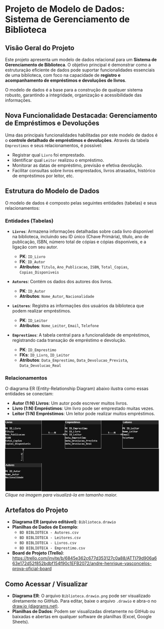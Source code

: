 # Projeto de Modelo de Dados: Sistema de Gerenciamento de Biblioteca

## Visão Geral do Projeto

Este projeto apresenta um modelo de dados relacional para um **Sistema de Gerenciamento de Biblioteca**. O objetivo principal é demonstrar como a estruturação eficiente de dados pode suportar funcionalidades essenciais de uma biblioteca, com foco na capacidade de **registro e acompanhamento de empréstimos e devoluções de livros**.

O modelo de dados é a base para a construção de qualquer sistema robusto, garantindo a integridade, organização e acessibilidade das informações.

## Nova Funcionalidade Destacada: Gerenciamento de Empréstimos e Devoluções

Uma das principais funcionalidades habilitadas por este modelo de dados é o **controle detalhado de empréstimos e devoluções**. Através da tabela `Emprestimos` e seus relacionamentos, é possível:

* Registrar qual `Livro` foi emprestado.
* Identificar qual `Leitor` realizou o empréstimo.
* Monitorar as datas de empréstimo, previsão e efetiva devolução.
* Facilitar consultas sobre livros emprestados, livros atrasados, histórico de empréstimos por leitor, etc.

## Estrutura do Modelo de Dados

O modelo de dados é composto pelas seguintes entidades (tabelas) e seus relacionamentos:

### Entidades (Tabelas)

* **`Livros`**: Armazena informações detalhadas sobre cada livro disponível na biblioteca, incluindo seu ID único (Chave Primária), título, ano de publicação, ISBN, número total de cópias e cópias disponíveis, e a ligação com seu autor.
    * **PK**: `ID_Livro`
    * **FK**: `ID_Autor`
    * **Atributos**: `Titulo`, `Ano_Publicacao`, `ISBN`, `Total_Copias`, `Copias_Disponiveis`

* **`Autores`**: Contém os dados dos autores dos livros.
    * **PK**: `ID_Autor`
    * **Atributos**: `Nome_Autor`, `Nacionalidade`

* **`Leitores`**: Registra as informações dos usuários da biblioteca que podem realizar empréstimos.
    * **PK**: `ID_Leitor`
    * **Atributos**: `Nome_Leitor`, `Email`, `Telefone`

* **`Emprestimos`**: A tabela central para a funcionalidade de empréstimos, registrando cada transação de empréstimo e devolução.
    * **PK**: `ID_Emprestimo`
    * **FKs**: `ID_Livro`, `ID_Leitor`
    * **Atributos**: `Data_Emprestimo`, `Data_Devolucao_Prevista`, `Data_Devolucao_Real`

### Relacionamentos

O diagrama ER (Entity-Relationship Diagram) abaixo ilustra como essas entidades se conectam:

* **Autor (1:N) Livros**: Um autor pode escrever muitos livros.
* **Livro (1:N) Empréstimos**: Um livro pode ser emprestado muitas vezes.
* **Leitor (1:N) Empréstimos**: Um leitor pode realizar muitos empréstimos.

![Diagrama do Modelo de Dados da Biblioteca](Biblioteca.drawio.png)
*Clique na imagem para visualizá-la em tamanho maior.*

## Artefatos do Projeto

* **Diagrama ER (arquivo editável)**: `Biblioteca.drawio`
* **Planilhas de Dados de Exemplo**:
    * `BD BIBLIOTECA - Autores.csv`
    * `BD BIBLIOTECA - Leitores.csv`
    * `BD BIBLIOTECA - Livros.csv`
    * `BD BIBLIOTECA - Emprestimo.csv`
* **Board de Projeto (Trello)**: https://trello.com/invite/b/6845e362c677d353127c0a88/ATTI79d906a663e172d52f852bdbf154f90c1EFB2072/andre-henrique-vasconcelos-prova-oficial-board

## Como Acessar / Visualizar

* **Diagrama ER**: O arquivo `Biblioteca.drawio.png` pode ser visualizado diretamente no GitHub. Para editar, baixe o arquivo `.drawio` e abra-o no [draw.io (diagrams.net)](https://app.diagrams.net/).
* **Planilhas de Dados**: Podem ser visualizadas diretamente no GitHub ou baixadas e abertas em qualquer software de planilhas (Excel, Google Sheets).
